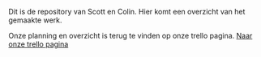 Dit is de repository van Scott en Colin.
Hier komt een overzicht van het gemaakte werk.

Onze planning en overzicht is terug te vinden op onze trello pagina.
[Naar onze trello pagina](https://trello.com/b/YpXCLgoI/landingspage-scott-colin)
